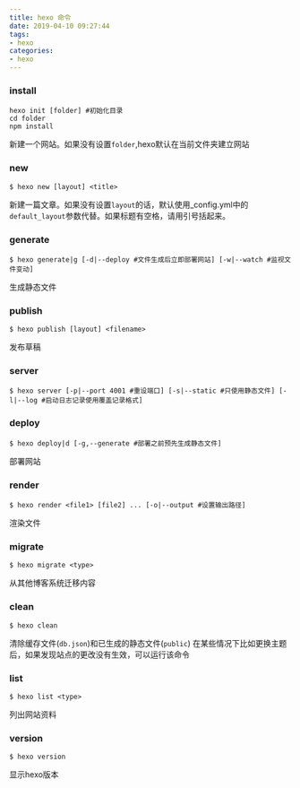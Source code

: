 ```yaml
---
title: hexo 命令
date: 2019-04-10 09:27:44
tags:
- hexo
categories:
- hexo
---
```

### install
```
hexo init [folder] #初始化目录
cd folder
npm install
```
新建一个网站。如果没有设置` folder `,hexo默认在当前文件夹建立网站
### new
```
$ hexo new [layout] <title>
```
新建一篇文章。如果没有设置` layout `的话，默认使用_config.yml中的` default_layout `参数代替。如果标题有空格，请用引号括起来。
### generate
```
$ hexo generate|g [-d|--deploy #文件生成后立即部署网站] [-w|--watch #监视文件变动]  
```
生成静态文件
### publish
```
$ hexo publish [layout] <filename>
```
发布草稿
### server
```
$ hexo server [-p|--port 4001 #重设端口] [-s|--static #只使用静态文件] [-l|--log #启动日志记录使用覆盖记录格式]
```
### deploy
```
$ hexo deploy|d [-g,--generate #部署之前预先生成静态文件]
```
部署网站
### render
```
$ hexo render <file1> [file2] ... [-o|--output #设置输出路径]
```
渲染文件
### migrate
```
$ hexo migrate <type>
```
从其他博客系统迁移内容
### clean
```
$ hexo clean
```
清除缓存文件(` db.json `)和已生成的静态文件(` public `)
在某些情况下比如更换主题后，如果发现站点的更改没有生效，可以运行该命令
### list
```
$ hexo list <type>
```
列出网站资料
### version
```
$ hexo version
```
显示hexo版本
